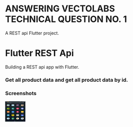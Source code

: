 # ANSWERING VECTOLABS TECHNICAL QUESTION NO. 1

A REST api Flutter project.

# Flutter REST Api

Building a REST api app with Flutter.

### Get all product data and get all product data by id.

### Screenshots

<img src="gifeditor_20191012_031448-min.gif" height="65em" width="65em" /> 

